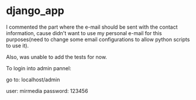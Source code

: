 ﻿# django_app

I commented the part where the e-mail should be sent with the contact information, cause didn't want to use my personal e-mail for this purposes(need to change some email configurations to allow python scripts to use it).

Also, was unable to add the tests for now. 


To login into admin pannel:

go to: localhost/admin

user: mirmedia
password: 123456


